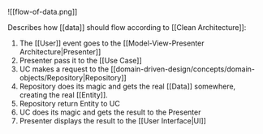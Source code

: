 ![[flow-of-data.png]]

Describes how [[data]] should flow according to [[Clean Architecture]]:

1. The [[User]] event goes to the [[Model-View-Presenter Architecture|Presenter]]
2. Presenter pass it to the [[Use Case]]
3. UC makes a request to the [[domain-driven-design/concepts/domain-objects/Repository|Repository]]
4. Repository does its magic and gets the real [[Data]] somewhere, creating the real [[Entity]].
5. Repository return Entity to UC
6. UC does its magic and gets the result to the Presenter
7. Presenter displays the result to the [[User Interface|UI]]